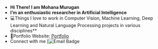 -  **Hi There! I am Mohana Murugan**
-  **I’m an enthusiastic researcher in Artificial Intelligence**
- 💻Things I love to work in Computer Vision, Machine Learning, Deep Learning and Natural Language Processing projects in various disciplines**
- 🎯Portfolio Website: [Portfolio]()
- Connect with me [![Email Badge]([https://img.shields.io/badge/mohanamurukan%40gmail.com-red?logo=gmail&logoColor=white])
  

<!---
Mohana-AI/Mohana-AI is a ✨ special ✨ repository because its `README.md` (this file) appears on your GitHub profile.
You can click the Preview link to take a look at your changes.
--->
